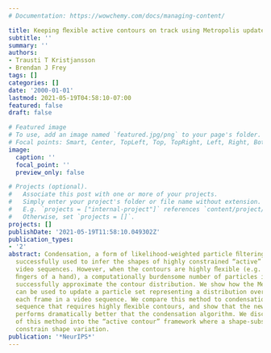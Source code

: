 ```yaml
---
# Documentation: https://wowchemy.com/docs/managing-content/

title: Keeping ﬂexible active contours on track using Metropolis updates
subtitle: ''
summary: ''
authors:
- Trausti T Kristjansson
- Brendan J Frey
tags: []
categories: []
date: '2000-01-01'
lastmod: 2021-05-19T04:58:10-07:00
featured: false
draft: false

# Featured image
# To use, add an image named `featured.jpg/png` to your page's folder.
# Focal points: Smart, Center, TopLeft, Top, TopRight, Left, Right, BottomLeft, Bottom, BottomRight.
image:
  caption: ''
  focal_point: ''
  preview_only: false

# Projects (optional).
#   Associate this post with one or more of your projects.
#   Simply enter your project's folder or file name without extension.
#   E.g. `projects = ["internal-project"]` references `content/project/deep-learning/index.md`.
#   Otherwise, set `projects = []`.
projects: []
publishDate: '2021-05-19T11:58:10.049302Z'
publication_types:
- '2'
abstract: Condensation, a form of likelihood-weighted particle ﬁltering, has been
  successfully used to infer the shapes of highly constrained “active” contours in
  video sequences. However, when the contours are highly ﬂexible (e.g. for tracking
  ﬁngers of a hand), a computationally burdensome number of particles is needed to
  successfully approximate the contour distribution. We show how the Metropolis algorithm
  can be used to update a particle set representing a distribution over contours at
  each frame in a video sequence. We compare this method to condensation using a video
  sequence that requires highly ﬂexible contours, and show that the new algorithm
  performs dramatically better that the condensation algorithm. We discuss the incorporation
  of this method into the “active contour” framework where a shape-subspace is used
  constrain shape variation.
publication: '*NeurIPS*'
---
```

